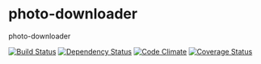 photo-downloader
================

photo-downloader

[![Build Status](https://travis-ci.org/vdaubry/photo-downloader.png?branch=master)](https://travis-ci.org/vdaubry/photo-downloader)
[![Dependency Status](https://gemnasium.com/vdaubry/photo-downloader.png)](https://gemnasium.com/vdaubry/photo-downloader)
[![Code Climate](https://codeclimate.com/github/vdaubry/photo-downloader.png)](https://codeclimate.com/github/vdaubry/photo-downloader)
[![Coverage Status](https://coveralls.io/repos/vdaubry/photo-downloader/badge.png?branch=scrapping-api)](https://coveralls.io/r/vdaubry/photo-downloader?branch=scrapping-api)
